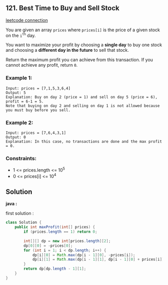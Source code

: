 ## 121. Best Time to Buy and Sell Stock

[leetcode connection](https://leetcode.com/problems/best-time-to-buy-and-sell-stock/)

You are given an array `prices` where `prices[i]` is the price of a given stock on the `i`<sup>`th`</sup> day.

You want to maximize your profit by choosing a **single day** to buy one stock and choosing a **different day in the future** to sell that stock.

Return the maximum profit you can achieve from this transaction. If you cannot achieve any profit, return `0`.

### Example 1:
```
Input: prices = [7,1,5,3,6,4]
Output: 5
Explanation: Buy on day 2 (price = 1) and sell on day 5 (price = 6), profit = 6-1 = 5.
Note that buying on day 2 and selling on day 1 is not allowed because you must buy before you sell.
```

### Example 2:
```
Input: prices = [7,6,4,3,1]
Output: 0
Explanation: In this case, no transactions are done and the max profit = 0.
```

### Constraints:

* 1 <= prices.length <= 10<sup>5</sup>
* 0 <= prices[i] <= 10<sup>4</sup>

## Solution

**java :**

first solution :
```java
class Solution {
    public int maxProfit(int[] prices) {
        if (prices.length == 1) return 0;
        
        int[][] dp = new int[prices.length][2];
        dp[0][0] = -prices[0];
        for (int i = 1; i < dp.length; i++) {
            dp[i][0] = Math.max(dp[i - 1][0], -prices[i]);
            dp[i][1] = Math.max(dp[i - 1][1], dp[i - 1][0] + prices[i]);
        }
        return dp[dp.length - 1][1];
    }
}
```